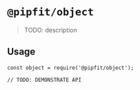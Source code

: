 # `@pipfit/object`

> TODO: description

## Usage

```
const object = require('@pipfit/object');

// TODO: DEMONSTRATE API
```
